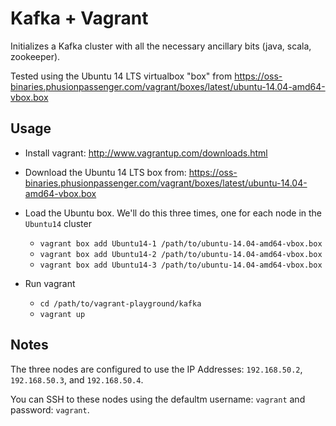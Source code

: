 # Kafka + Vagrant

Initializes a Kafka cluster with all the necessary ancillary bits (java, scala, zookeeper).

Tested using the Ubuntu 14 LTS virtualbox "box" from https://oss-binaries.phusionpassenger.com/vagrant/boxes/latest/ubuntu-14.04-amd64-vbox.box

## Usage

- Install vagrant: http://www.vagrantup.com/downloads.html
- Download the Ubuntu 14 LTS box from: https://oss-binaries.phusionpassenger.com/vagrant/boxes/latest/ubuntu-14.04-amd64-vbox.box
- Load the Ubuntu box.  We'll do this three times, one for each node in the `Ubuntu14` cluster
  - `vagrant box add Ubuntu14-1 /path/to/ubuntu-14.04-amd64-vbox.box`
  - `vagrant box add Ubuntu14-2 /path/to/ubuntu-14.04-amd64-vbox.box`
  - `vagrant box add Ubuntu14-3 /path/to/ubuntu-14.04-amd64-vbox.box`

- Run vagrant
  - `cd /path/to/vagrant-playground/kafka`
  - `vagrant up`

## Notes

The three nodes are configured to use the IP Addresses: `192.168.50.2`, `192.168.50.3`, and `192.168.50.4`.

You can SSH to these nodes using the defaultm username: `vagrant` and password: `vagrant`.